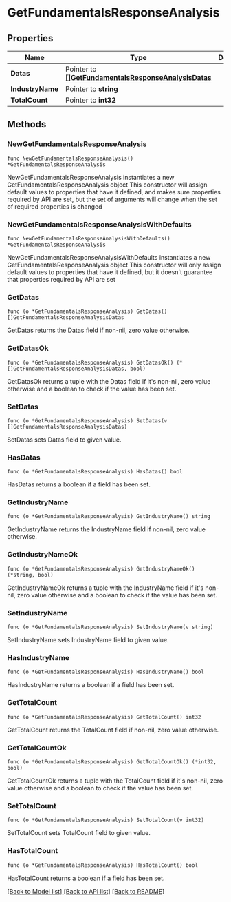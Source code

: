 # GetFundamentalsResponseAnalysis

## Properties

Name | Type | Description | Notes
------------ | ------------- | ------------- | -------------
**Datas** | Pointer to [**[]GetFundamentalsResponseAnalysisDatas**](GetFundamentalsResponseAnalysisDatas.md) |  | [optional] 
**IndustryName** | Pointer to **string** |  | [optional] 
**TotalCount** | Pointer to **int32** |  | [optional] 

## Methods

### NewGetFundamentalsResponseAnalysis

`func NewGetFundamentalsResponseAnalysis() *GetFundamentalsResponseAnalysis`

NewGetFundamentalsResponseAnalysis instantiates a new GetFundamentalsResponseAnalysis object
This constructor will assign default values to properties that have it defined,
and makes sure properties required by API are set, but the set of arguments
will change when the set of required properties is changed

### NewGetFundamentalsResponseAnalysisWithDefaults

`func NewGetFundamentalsResponseAnalysisWithDefaults() *GetFundamentalsResponseAnalysis`

NewGetFundamentalsResponseAnalysisWithDefaults instantiates a new GetFundamentalsResponseAnalysis object
This constructor will only assign default values to properties that have it defined,
but it doesn't guarantee that properties required by API are set

### GetDatas

`func (o *GetFundamentalsResponseAnalysis) GetDatas() []GetFundamentalsResponseAnalysisDatas`

GetDatas returns the Datas field if non-nil, zero value otherwise.

### GetDatasOk

`func (o *GetFundamentalsResponseAnalysis) GetDatasOk() (*[]GetFundamentalsResponseAnalysisDatas, bool)`

GetDatasOk returns a tuple with the Datas field if it's non-nil, zero value otherwise
and a boolean to check if the value has been set.

### SetDatas

`func (o *GetFundamentalsResponseAnalysis) SetDatas(v []GetFundamentalsResponseAnalysisDatas)`

SetDatas sets Datas field to given value.

### HasDatas

`func (o *GetFundamentalsResponseAnalysis) HasDatas() bool`

HasDatas returns a boolean if a field has been set.

### GetIndustryName

`func (o *GetFundamentalsResponseAnalysis) GetIndustryName() string`

GetIndustryName returns the IndustryName field if non-nil, zero value otherwise.

### GetIndustryNameOk

`func (o *GetFundamentalsResponseAnalysis) GetIndustryNameOk() (*string, bool)`

GetIndustryNameOk returns a tuple with the IndustryName field if it's non-nil, zero value otherwise
and a boolean to check if the value has been set.

### SetIndustryName

`func (o *GetFundamentalsResponseAnalysis) SetIndustryName(v string)`

SetIndustryName sets IndustryName field to given value.

### HasIndustryName

`func (o *GetFundamentalsResponseAnalysis) HasIndustryName() bool`

HasIndustryName returns a boolean if a field has been set.

### GetTotalCount

`func (o *GetFundamentalsResponseAnalysis) GetTotalCount() int32`

GetTotalCount returns the TotalCount field if non-nil, zero value otherwise.

### GetTotalCountOk

`func (o *GetFundamentalsResponseAnalysis) GetTotalCountOk() (*int32, bool)`

GetTotalCountOk returns a tuple with the TotalCount field if it's non-nil, zero value otherwise
and a boolean to check if the value has been set.

### SetTotalCount

`func (o *GetFundamentalsResponseAnalysis) SetTotalCount(v int32)`

SetTotalCount sets TotalCount field to given value.

### HasTotalCount

`func (o *GetFundamentalsResponseAnalysis) HasTotalCount() bool`

HasTotalCount returns a boolean if a field has been set.


[[Back to Model list]](../README.md#documentation-for-models) [[Back to API list]](../README.md#documentation-for-api-endpoints) [[Back to README]](../README.md)


